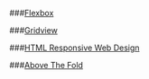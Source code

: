 
###[Flexbox](https://css-tricks.com/snippets/css/a-guide-to-flexbox/)

###[Gridview](http://www.w3schools.com/css/css_rwd_grid.asp)

###[HTML Responsive Web Design](http://www.w3schools.com/html/html_responsive.asp)

###[Above The Fold](http://www.webvanta.com/post/2014-07-06/responsive-design-above-the-fold)
